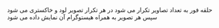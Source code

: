 حلقه فور به تعداد تصاویر تکرار می شود
در هر تکرار تصویر لود و خاکستری می شود
سپس هر تصویر به همراه هیستوگرام آن نمایش داده می شود
